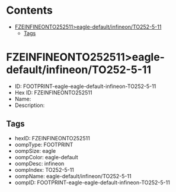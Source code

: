 



Contents
========

* [FZEINFINEONTO252511>eagle-default/infineon/TO252-5-11](#fzeinfineonto252511eagle-defaultinfineonto252-5-11)
	* [Tags](#tags)

# FZEINFINEONTO252511>eagle-default/infineon/TO252-5-11

- ID: FOOTPRINT-eagle-eagle-default-infineon-TO252-5-11
- Hex ID: FZEINFINEONTO252511
- Name: 
- Description: 

## Tags

- hexID: FZEINFINEONTO252511
- oompType: FOOTPRINT
- oompSize: eagle
- oompColor: eagle-default
- oompDesc: infineon
- oompIndex: TO252-5-11
- oompName: eagle-default/infineon/TO252-5-11
- oompID: FOOTPRINT-eagle-eagle-default-infineon-TO252-5-11
